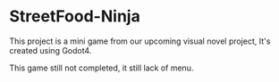 # StreetFood-Ninja
This project is a mini game from our upcoming visual novel project, It's created using Godot4.



This game still not completed, it still lack of menu.
